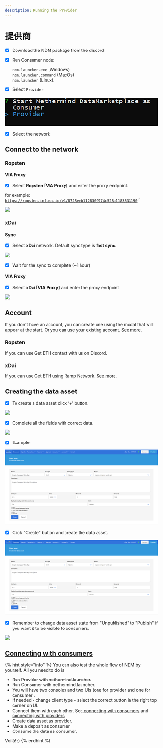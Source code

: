 ```yaml
---
description: Running the Provider
---
```


# 提供商

* [x] Download the NDM package from the discord
* [x] Run Consumer node:

  `ndm.launcher.exe` \(Windows\)  
  `ndm.launcher.command` \(MacOs\)  
  `ndm.launcher` \(Linux\).

* [x] Select `Provider`

![](../../.gitbook/assets/image%20%28157%29%20%281%29%20%283%29%20%283%29%20%281%29.png)

* [x] Select the network

## Connect to the network

### Ropsten

#### VIA Proxy

* [x] Select **Ropsten \[VIA Proxy\]** and enter the proxy endpoint.

for example: [`https://ropsten.infura.io/v3/8728eeb1128309974c528b1183533190`](https://ropsten.infura.io/v3/8728eeb1128309974c528b1183533190)\`\`

![](../../.gitbook/assets/image%20%28159%29.png)

### xDai

#### Sync

* [x] Select  **xDai** network. Default sync type is **fast sync**.

![](../../.gitbook/assets/image%20%28165%29.png)

* [x] Wait for the sync to complete \(~1 hour\)

#### VIA Proxy

* [x] Select **xDai \[VIA Proxy\]** and enter the proxy endpoint

![](../../.gitbook/assets/image%20%28160%29.png)

## Account

If you don't have an account, you can create one using the modal that will appear at the start. Or you can use your existing account. [See more](https://docs.nethermind.io/nethermind/nethermind-datamarketplace/ndm-faq#i-already-have-an-account-can-i-use-it).

### Ropsten

If you can use Get ETH contact with us on Discord.

### xDai

If you can use Get ETH using Ramp Network. [See more](https://docs.nethermind.io/nethermind/nethermind-datamarketplace/ndm-faq#i-created-the-account-but-i-still-have-no-money-on-it-what-should-i-do).

## Creating the data asset

* [x] To create a data asset click ‘+’ button.

![](../../.gitbook/assets/image%20%28155%29.png)

* [x] Complete all the fields with correct data.

![](../../.gitbook/assets/image%20%28153%29.png)

* [x] Example

![](../../.gitbook/assets/image%20%2810%29%20%281%29%20%284%29%20%284%29.png)

* [x] Click "Create" button and create the data asset.

![](../../.gitbook/assets/image%20%2810%29%20%281%29%20%284%29%20%284%29%20%282%29.png)

* [x] Remember to change data asset state from "Unpublished" to "Publish" if you want it to be visible to consumers.

![](../../.gitbook/assets/image%20%28154%29.png)

## [Connecting with consumers](https://docs.nethermind.io/nethermind/nethermind-datamarketplace/connecting-with-consumers)

{% hint style="info" %}
You can also test the whole flow of NDM by yourself. All you need to do is:

* Run Provider with nethermind.launcher.
* Run Consumer with nethermind.launcher.
* You will have two consoles and two UIs \(one for provider and one for consumer\).
* If needed - change client type - select the correct button in the right top corner on UI.
* Connect them with each other. See[ connecting with consumers](https://docs.nethermind.io/nethermind/nethermind-datamarketplace/connecting-with-consumers) and [connecting with providers](https://docs.nethermind.io/nethermind/nethermind-datamarketplace/connecting-with-providers).
* Create data asset as provider.
* Make a deposit as consumer
* Consume the data as consumer.

Voilà! :\)
{% endhint %}

